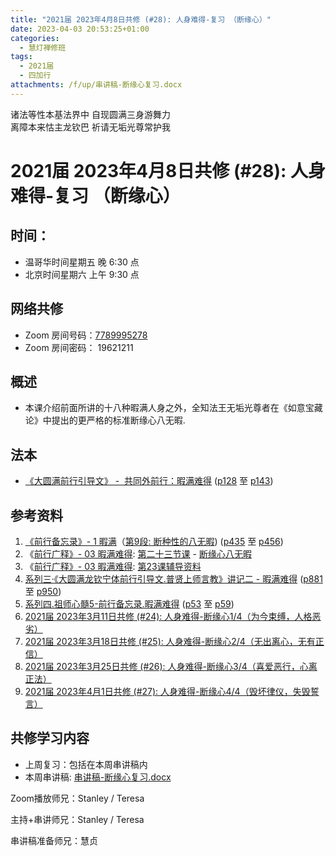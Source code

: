 ```yaml
---
title: "2021届 2023年4月8日共修 (#28): 人身难得-复习 （断缘心）"
date: 2023-04-03 20:53:25+01:00
categories:
  - 慧灯禅修班
tags:
  - 2021届
  - 四加行
attachments: /f/up/串讲稿-断缘心复习.docx
---
```

<!--StartFragment-->

诸法等性本基法界中 自现圆满三身游舞力\
离障本来怙主龙钦巴 祈请无垢光尊常护我

<!--EndFragment-->

<!--StartFragment-->

# 2021届 2023年4月8日共修 (#28): 人身难得-复习 （断缘心）

## 时间：

* 温哥华时间星期五 晚 6:30 点
* 北京时间星期六 上午 9:30 点

## 网络共修

* Zoom 房间号码：[7789995278](https://us02web.zoom.us/j/7789995278?pwd=VjZmbWJFY2k2K0E5RVB2cTNIQmhqUT09)
* Zoom 房间密码： 19621211

## 概述

* 本课介绍前面所讲的十八种暇满人身之外，全知法王无垢光尊者在《如意宝藏论》中提出的更严格的标准断缘心八无暇.

## 法本

* [《](https://huidengchanxiu.net/refs/qxgs/qxgs-03xm)[大圆满前行引导文》 -  共同外前行：暇满难得](https://huidengchanxiu.net/books/dymqx/#%E4%B8%80%E6%9A%87%E6%BB%A1%E9%9A%BE%E5%BE%97) ([p128](https://huidengchanxiu.net/books/dymqx/#p128) 至 [p143](https://huidengchanxiu.net/books/dymqx/#p143))

## 参考资料

1. [《前行备忘录》- 1 暇满](https://huidengchanxiu.net/refs/qxbwl/qxxl4-01xm)（[第9段: 断种性的八无暇](https://huidengchanxiu.net/refs/qxbwl/qxxl4-01xm/#%E6%96%AD%E7%A7%8D%E6%80%A7%E7%9A%84%E5%85%AB%E6%97%A0%E6%9A%87)) ([p435](https://huidengchanxiu.net/refs/qxbwl/qxxl4-01xm/#p435) 至 [p456](https://huidengchanxiu.net/refs/qxbwl/qxxl4-01xm/#p456))
2. 《[前行广释》- 03 暇满难得](https://huidengchanxiu.net/refs/qxgs/qxgs-03xm): [第二十三节课](https://huidengchanxiu.net/refs/qxgs/qxgs-03xm/#%E7%AC%AC%E4%BA%8C%E5%8D%81%E4%B8%89%E8%8A%82%E8%AF%BE) - [断缘心八无暇](https://huidengchanxiu.net/refs/qxgs/qxgs-03xm/#%E4%BA%8C%E6%96%AD%E7%BC%98%E5%BF%83%E5%85%AB%E6%97%A0%E6%9A%87)
3. 《[前行广释》- 03 暇满难得](https://huidengchanxiu.net/refs/qxgs/fudao/qxgsfd-03xm): [第23课辅导资料](https://huidengchanxiu.net/refs/qxgs/fudao/qxgsfd-03xm/#%E5%89%8D%E8%A1%8C%E5%B9%BF%E9%87%8A%E7%AC%AC23%E8%AF%BE%E8%BE%85%E5%AF%BC%E8%B5%84%E6%96%99)
4. [系列三·《大圆满龙钦宁体前行引导文.普贤上师言教》讲记二 - 暇满难得](https://huidengchanxiu.net/refs/xmfw/s3-ydw2-xmnd) ([p881](https://huidengchanxiu.net/refs/xmfw/s3-ydw2-xmnd/#p881) 至 [p950](https://huidengchanxiu.net/refs/xmfw/s3-ydw2-xmnd/#p950))
5. [系列四.祖师心髓5-前行备忘录.暇满难得](https://huidengchanxiu.net/refs/xmfw/s4-zsxs5-qxbwl-xmnd) ([p53](https://huidengchanxiu.net/refs/xmfw/s4-zsxs5-qxbwl-xmnd/#p53) 至 [p59](https://huidengchanxiu.net/refs/xmfw/s4-zsxs5-qxbwl-xmnd/#p59))
6. [2021届 2023年3月11日共修 (#24): 人身难得-断缘心1/4（为今束缚，人格恶劣）](https://www.huidengvan.com/posts/2023-03-06-2021%E5%B1%8A-2023%E5%B9%B43%E6%9C%8811%E6%97%A5%E5%85%B1%E4%BF%AE-24-%E4%BA%BA%E8%BA%AB%E9%9A%BE%E5%BE%97-%E6%96%AD%E7%BC%98%E5%BF%831-4%E4%B8%BA%E4%BB%8A%E6%9D%9F%E7%BC%9A%E4%BA%BA%E6%A0%BC%E6%81%B6%E5%8A%A3/)
7. [2021届 2023年3月18日共修 (#25): 人身难得-断缘心2/4（无出离心，无有正信）](https://www.huidengvan.com/posts/2023-03-11-2021%E5%B1%8A-2023%E5%B9%B43%E6%9C%8818%E6%97%A5%E5%85%B1%E4%BF%AE-25-%E4%BA%BA%E8%BA%AB%E9%9A%BE%E5%BE%97-%E6%96%AD%E7%BC%98%E5%BF%832-4%E6%97%A0%E5%87%BA%E7%A6%BB%E5%BF%83%E6%97%A0%E6%9C%89%E6%AD%A3%E4%BF%A1/)
8. [2021届 2023年3月25日共修 (#26): 人身难得-断缘心3/4（喜爱恶行，心离正法）](https://www.huidengvan.com/posts/2023-03-20-2021%E5%B1%8A-2023%E5%B9%B43%E6%9C%8825%E6%97%A5%E5%85%B1%E4%BF%AE-26-%E4%BA%BA%E8%BA%AB%E9%9A%BE%E5%BE%97-%E6%96%AD%E7%BC%98%E5%BF%833-4%E5%96%9C%E7%88%B1%E6%81%B6%E8%A1%8C%E5%BF%83%E7%A6%BB%E6%AD%A3%E6%B3%95/)
9. [2021届 2023年4月1日共修 (#27): 人身难得-断缘心4/4（毁坏律仪，失毁誓言）](https://www.huidengvan.com/posts/2023-03-29-2021%E5%B1%8A-2023%E5%B9%B44%E6%9C%881%E6%97%A5%E5%85%B1%E4%BF%AE-27-%E4%BA%BA%E8%BA%AB%E9%9A%BE%E5%BE%97-%E6%96%AD%E7%BC%98%E5%BF%834-4%E6%AF%81%E5%9D%8F%E5%BE%8B%E4%BB%AA%E5%A4%B1%E6%AF%81%E8%AA%93%E8%A8%80/)

## **共修学习内容**

* 上周复习：包括在本周串讲稿内
* 本周串讲稿: [串讲稿-断缘心复习.docx](/f/up/串讲稿-断缘心复习.docx)

Zoom播放师兄：Stanley / Teresa

主持+串讲师兄：Stanley / Teresa

串讲稿准备师兄：慧贞

<!--EndFragment-->